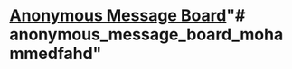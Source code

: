 # [Anonymous Message Board](https://www.freecodecamp.org/learn/information-security/information-security-projects/anonymous-message-board)"# anonymous_message_board_mohammedfahd" 
